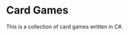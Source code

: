 # Card Games

This is a collection of card games written in C#.

<!-- ## Games -->

<!-- - [Blackjack](Blackjack/README.md) -->
<!-- - [War](War/README.md) -->
<!-- - [Go Fish](GoFish/README.md) -->
